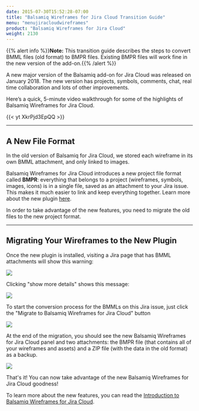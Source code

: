 ```yaml
---
date: 2015-07-30T15:52:28-07:00
title: "Balsamiq Wireframes for Jira Cloud Transition Guide"
menu: "menujiracloudwireframes"
product: "Balsamiq Wireframes for Jira Cloud"
weight: 2130
---
```


{{% alert info %}}**Note:** This transition guide describes the steps to convert BMML files (old format) to BMPR files. Existing BMPR files will work fine in the new version of the add-on.{{% /alert %}}

A new major version of the Balsamiq add-on for Jira Cloud was released on January 2018. The new version has projects, symbols, comments, chat, real time collaboration and lots of other improvements.

Here’s a quick, 5-minute video walkthrough for some of the highlights of Balsamiq Wireframes for Jira Cloud.

{{< yt XkrPjd3EpQQ >}}

* * *

## A New File Format

In the old version of Balsamiq for Jira Cloud, we stored each wireframe in its own BMML attachment, and only linked to images.

Balsamiq Wireframes for Jira Cloud introduces a new project file format called **BMPR**: everything that belongs to a project (wireframes, symbols, images, icons) is in a single file, saved as an attachment to your Jira issue. This makes it much easier to link and keep everything together. Learn more about the new plugin [here](../intro/).

In order to take advantage of the new features, you need to migrate the old files to the new project format.

* * *

## Migrating Your Wireframes to the New Plugin

Once the new plugin is installed, visiting a Jira page that has BMML attachments will show this warning:

![](//media.balsamiq.com/img/support/docs/jira/transitionguide/transition1_new.png)

Clicking "show more details" shows this message:

![](//media.balsamiq.com/img/support/docs/jira/transitionguide/transition2_new.png)

To start the conversion process for the BMMLs on this Jira issue, just click the "Migrate to Balsamiq Wireframes for Jira Cloud" button

![](//media.balsamiq.com/img/support/docs/jira/transitionguide/transition3.png)

At the end of the migration, you should see the new Balsamiq Wireframes for Jira Cloud panel and two attachments: the BMPR file (that contains all of your wireframes and assets) and a ZIP file (with the data in the old format) as a backup.

![](//media.balsamiq.com/img/support/docs/jira/transitionguide/transition6_new.png)

That's it! You can now take advantage of the new Balsamiq Wireframes for Jira Cloud goodness!

To learn more about the new features, you can read the [Introduction to Balsamiq Wireframes for Jira Cloud](../intro/).
